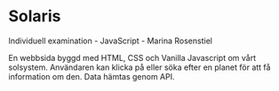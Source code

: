 #  Solaris
Individuell examination - JavaScript - Marina Rosenstiel

En webbsida byggd med HTML, CSS och Vanilla Javascript om vårt solsystem. Användaren kan klicka på eller söka efter en planet för att få information om den. Data hämtas genom API.
